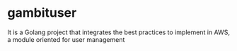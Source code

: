 # gambituser
 It is a Golang project that integrates the best practices to implement in AWS, a module oriented for user management
